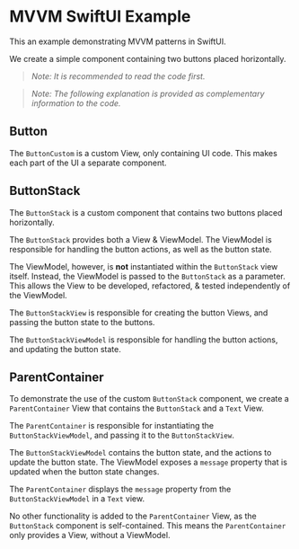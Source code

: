 # **MVVM SwiftUI Example**

This an example demonstrating MVVM patterns in SwiftUI.

We create a simple component containing two buttons placed horizontally.

> _Note: It is recommended to read the code first._

> _Note: The following explanation is provided as complementary information to the code._

## Button

The `ButtonCustom` is a custom View, only containing UI code. This makes each part of the UI a separate component.

## ButtonStack

The `ButtonStack` is a custom component that contains two buttons placed horizontally.

The `ButtonStack` provides both a View & ViewModel. The ViewModel is responsible for handling the button actions, as well as the button state.

The ViewModel, however, is **not** instantiated within the `ButtonStack` view itself. Instead, the ViewModel is passed to the `ButtonStack` as a parameter. This allows the View to be developed, refactored, & tested independently of the ViewModel.

The `ButtonStackView` is responsible for creating the button Views, and passing the button state to the buttons.

The `ButtonStackViewModel` is responsible for handling the button actions, and updating the button state.

## ParentContainer

To demonstrate the use of the custom `ButtonStack` component, we create a `ParentContainer` View that contains the `ButtonStack` and a `Text` View.

The `ParentContainer` is responsible for instantiating the `ButtonStackViewModel`, and passing it to the `ButtonStackView`.

The `ButtonStackViewModel` contains the button state, and the actions to update the button state. The ViewModel exposes a `message` property that is updated when the button state changes.

The `ParentContainer` displays the `message` property from the `ButtonStackViewModel` in a `Text` view.

No other functionality is added to the `ParentContainer` View, as the `ButtonStack` component is self-contained. This means the `ParentContainer` only provides a View, without a ViewModel.

